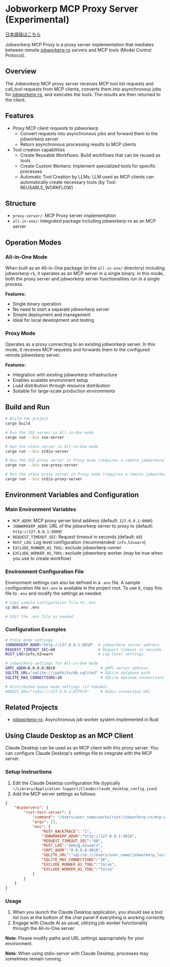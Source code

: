 # Jobworkerp MCP Proxy Server (Experimental)

[日本語版はこちら](README_ja.md)

Jobworkerp MCP Proxy is a proxy server implementation that mediates between remote [jobworkerp-rs](https://github.com/jobworkerp-rs/jobworkerp-rs) servers and MCP tools (Model Control Protocol).

## Overview

The Jobworkerp MCP proxy server receives MCP tool list requests and call_tool requests from MCP clients, converts them into asynchronous jobs for [jobworkerp-rs](https://github.com/jobworkerp-rs/jobworkerp-rs), and executes the tools. The results are then returned to the client.

## Features

- Proxy MCP client requests to jobworkerp
  - Convert requests into asynchronous jobs and forward them to the jobworkerp server
  - Return asynchronous processing results to MCP clients
- Tool creation capabilities
  - Create Reusable Workflows: Build workflows that can be reused as tools
  - Create Custom Workers: Implement specialized tools for specific processes
  - Automatic Tool Creation by LLMs: LLM used as MCP clients can automatically create necessary tools (by Tool: REUSABLE_WORKFLOW)

## Structure

- `proxy-server/`: MCP Proxy server implementation
- `all-in-one/`: Integrated package including jobworkerp-rs as an MCP server

## Operation Modes

### All-in-One Mode

When built as an All-in-One package (in the `all-in-one/` directory) including jobworkerp-rs, it operates as an MCP server in a single binary. In this mode, both the proxy server and jobworkerp server functionalities run in a single process.

**Features:**

- Single binary operation
- No need to start a separate jobworkerp server
- Simple deployment and management
- Ideal for local development and testing

### Proxy Mode

Operates as a proxy connecting to an existing jobworkerp server. In this mode, it receives MCP requests and forwards them to the configured remote jobworkerp server.

**Features:**

- Integration with existing jobworkerp infrastructure
- Enables scalable environment setup
- Load distribution through resource distribution
- Suitable for large-scale production environments

## Build and Run

```bash
# Build the project
cargo build

# Run the SSE server in All-in-One mode
cargo run --bin sse-server

# Run the stdio server in All-in-One mode
cargo run --bin stdio-server

# Run the SSE proxy server in Proxy mode (requires a remote jobworkerp server)
cargo run --bin sse-proxy-server

# Run the stdio proxy server in Proxy mode (requires a remote jobworkerp server)
cargo run --bin stdio-proxy-server
```

## Environment Variables and Configuration

### Main Environment Variables

- `MCP_ADDR`: MCP proxy server bind address (default: `127.0.0.1:8000`)
- `JOBWORKERP_ADDR`: URL of the jobworkerp server to proxy to (default: `http://127.0.0.1:9000`)
- `REQUEST_TIMEOUT_SEC`: Request timeout in seconds (default: `60`)
- `RUST_LOG`: Log level configuration (recommended: `info,h2=warn`)
- `EXCLUDE_RUNNER_AS_TOOL`: exclude jobworkerp runner
- `EXCLUDE_WORKER_AS_TOOL`: exclude jobworkerp worker (may be true when you use to create workflow)

### Environment Configuration File

Environment settings can also be defined in a `.env` file. A sample configuration file `dot.env` is available in the project root.
To use it, copy this file to `.env` and modify the settings as needed.

```bash
# Copy sample configuration file to .env
cp dot.env .env

# Edit the .env file as needed
```

### Configuration Examples

```bash
# Proxy mode settings
JOBWORKERP_ADDR="http://127.0.0.1:9010"  # jobworkerp server address
REQUEST_TIMEOUT_SEC=60                   # Request timeout in seconds
RUST_LOG=info,h2=warn                    # Log level settings

# jobworkerp settings for All-in-One mode
GRPC_ADDR=0.0.0.0:9010                    # gRPC server address
SQLITE_URL="sqlite:///path/to/db.sqlite3" # SQLite database path
SQLITE_MAX_CONNECTIONS=20                 # SQLite maximum connections

# Distributed queue mode settings (if needed)
#REDIS_URL="redis://127.0.0.1:6379/0"     # Redis connection URL
```

## Related Projects

- [jobworkerp-rs](https://github.com/jobworkerp-rs/jobworkerp-rs): Asynchronous job worker system implemented in Rust

## Using Claude Desktop as an MCP Client

Claude Desktop can be used as an MCP client with this proxy server. You can configure Claude Desktop's settings file to integrate with the MCP server.

### Setup Instructions

1. Edit the Claude Desktop configuration file (typically `~/Library/Application Support/Claude/claude_desktop_config.json`)
2. Add the MCP server settings as follows:

```json
{
    "mcpServers": {
        "rust-test-server": {
            "command": "/Users/user_name/works/rust/jobworkerp-rs/mcp-proxy/target/debug/stdio-server",
            "args": [],
            "env": {
                "RUST_BACKTRACE": "1",
                "JOBWORKERP_ADDR":"http://127.0.0.1:9010",
                "REQUEST_TIMEOUT_SEC":"60",
                "RUST_LOG":"debug,h2=warn",
                "GRPC_ADDR":"0.0.0.0:9010",
                "SQLITE_URL":"sqlite:///Users/user_name/jobworkerp_local.sqlite3",
                "SQLITE_MAX_CONNECTIONS":"10",
                "EXCLUDE_RUNNER_AS_TOOL":"false",
                "EXCLUDE_WORKER_AS_TOOL":"false"
            }
        }
    }
}
```

### Usage

1. When you launch the Claude Desktop application, you should see a tool list icon at the bottom of the chat panel if everything is working correctly
2. Engage with Claude AI as usual, utilizing job worker functionality through the All-in-One server

**Note**: Please modify paths and URL settings appropriately for your environment.

**Note**: When using stdio-server with Claude Desktop, processes may sometimes remain running.

